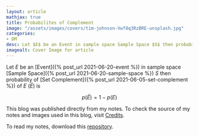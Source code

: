 ```yaml
---
layout: article
mathjax: true
title: Probabilites of Complement
image: "/assets/images/covers/tim-johnson-Vwf8q3RzBRE-unsplash.jpg"
categories:
- DM
desc: Let $E$ be an Event in sample space Sample Space $S$ then probability of Set Complement of $E$ ($\bar{E}$) is 
imagealt: Cover Image for article
---
```


Let $E$ be an [Event]({% post_url 2021-06-20-event %}) in sample space [Sample Space]({% post_url 2021-06-20-sample-space %}) $S$ then probability of [Set Complement]({% post_url 2021-06-05-set-complement %}) of $E$ ($\bar{E}$) is




















































































































































































































































































































































































































$$p(\bar{E}) = 1 - p(E)$$





















































































































































































































































































































































































































This blog was published directly from my notes.
To check the source of my notes and images used in this blog, visit <a href="/credits.html" target="_blank">Credits</a>.

To read my notes, download this <a href="https://github.com/bovem/CS" target="blank">repository</a>.